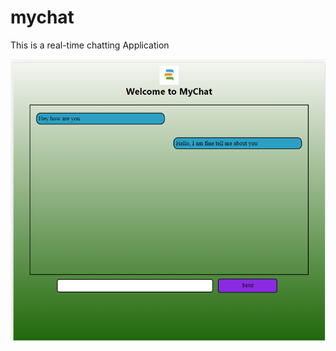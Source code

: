 # mychat
This is a real-time chatting Application

![alt text](http://github.com/ritikranjan12/mychat/blob/ritik/logo.png?raw=true)
